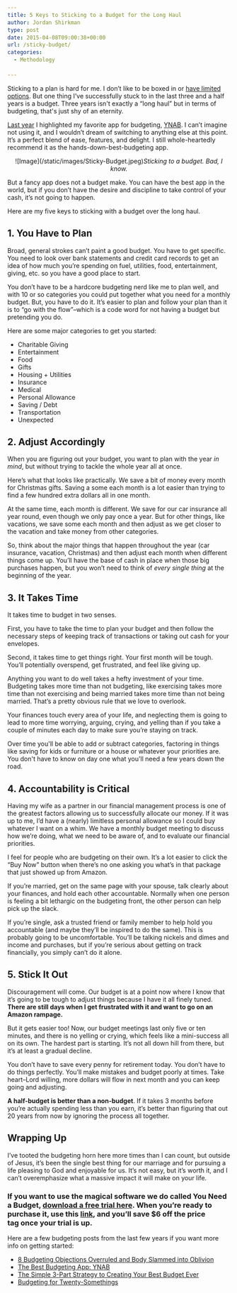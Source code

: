 ```yaml
---
title: 5 Keys to Sticking to a Budget for the Long Haul
author: Jordan Shirkman
type: post
date: 2015-04-08T09:00:38+00:00
url: /sticky-budget/
categories:
  - Methodology

---
```

Sticking to a plan is hard for me. I don’t like to be boxed in or [have limited options](https://jshirk.com/blog/both-ways/). But one thing I’ve successfully stuck to in the last three and a half years is a budget. Three years isn't exactly a &#8220;long haul&#8221; but in terms of budgeting, that's just shy of an eternity.

[Last year](https://jshirk.com/blog/ynab/) I highlighted my favorite app for budgeting, [YNAB](http://ynab.refr.cc/B4QQBWJ). I can’t imagine not using it, and I wouldn’t dream of switching to anything else at this point. It’s a perfect blend of ease, features, and delight. I still whole-heartedly recommend it as the hands-down-best-budgeting app.

<p style="text-align: center;">
  ![Image](/static/images/Sticky-Budget.jpeg)<em>Sticking to a budget. Bad, I know.</em>
</p>

But a fancy app does not a budget make. You can have the best app in the world, but if you don’t have the desire and discipline to take control of your cash, it’s not going to happen.

Here are my five keys to sticking with a budget over the long haul. <!--more-->

## 1. You Have to Plan

Broad, general strokes can’t paint a good budget. You have to get specific. You need to look over bank statements and credit card records to get an idea of how much you’re spending on fuel, utilities, food, entertainment, giving, etc. so you have a good place to start.

You don’t have to be a hardcore budgeting nerd like me to plan well, and with 10 or so categories you could put together what you need for a monthly budget. But, you have to do it. It’s easier to plan and follow your plan than it is to “go with the flow”–which is a code word for not having a budget but pretending you do.

Here are some major categories to get you started:

  * Charitable Giving
  * Entertainment
  * Food
  * Gifts
  * Housing + Utilities
  * Insurance
  * Medical
  * Personal Allowance
  * Saving / Debt
  * Transportation
  * Unexpected

## 2. Adjust Accordingly

When you are figuring out your budget, you want to plan with the year _in mind_, but without trying to tackle the whole year all at once.

Here’s what that looks like practically. We save a bit of money every month for Christmas gifts. Saving a some each month is a lot easier than trying to find a few hundred extra dollars all in one month.

At the same time, each month is different. We save for our car insurance all year round, even though we only pay once a year. But for other things, like vacations, we save some each month and then adjust as we get closer to the vacation and take money from other categories.

So, think about the major things that happen throughout the year (car insurance, vacation, Christmas) and then adjust each month when different things come up. You’ll have the base of cash in place when those big purchases happen, but you won’t need to think of _every single thing_ at the beginning of the year.

## 3. It Takes Time

It takes time to budget in two senses.

First, you have to take the time to plan your budget and then follow the necessary steps of keeping track of transactions or taking out cash for your envelopes.

Second, it takes time to get things right. Your first month will be tough. You’ll potentially overspend, get frustrated, and feel like giving up.

Anything you want to do well takes a hefty investment of your time. Budgeting takes more time than not budgeting, like exercising takes more time than not exercising and being married takes more time than not being married. That’s a pretty obvious rule that we love to overlook.

Your finances touch every area of your life, and neglecting them is going to lead to more time worrying, arguing, crying, and yelling than if you take a couple of minutes each day to make sure you’re staying on track.

Over time you'll be able to add or subtract categories, factoring in things like saving for kids or furniture or a house or whatever your priorities are. You don't have to know on day one what you'll need a few years down the road.

## 4. Accountability is Critical

Having my wife as a partner in our financial management process is one of the greatest factors allowing us to successfully allocate our money. If it was up to me, I’d have a (nearly) limitless personal allowance so I could buy whatever I want on a whim. We have a monthly budget meeting to discuss how we’re doing, what we need to be aware of, and to evaluate our financial priorities.

I feel for people who are budgeting on their own. It’s a lot easier to click the “Buy Now” button when there’s no one asking you what’s in that package that just showed up from Amazon.

If you’re married, get on the same page with your spouse, talk clearly about your finances, and hold each other accountable. Normally when one person is feeling a bit lethargic on the budgeting front, the other person can help pick up the slack.

If you’re single, ask a trusted friend or family member to help hold you accountable (and maybe they’ll be inspired to do the same). This is probably going to be uncomfortable. You’ll be talking nickels and dimes and income and purchases, but if you’re serious about getting on track financially, you simply can’t do it alone.

## 5. Stick It Out

Discouragement will come. Our budget is at a point now where I know that it’s going to be tough to adjust things because I have it all finely tuned. **There are still days when I get frustrated with it and want to go on an Amazon rampage.**

But it gets easier too! Now, our budget meetings last only five or ten minutes, and there is no yelling or crying, which feels like a mini-success all on its own. The hardest part is starting. It’s not all down hill from there, but it’s at least a gradual decline.

You don’t have to save every penny for retirement today. You don’t have to do things perfectly. You’ll make mistakes and budget poorly at times. Take heart–Lord willing, more dollars will flow in next month and you can keep going and adjusting.

**A half-budget is better than a non-budget**. If it takes 3 months before you’re actually spending less than you earn, it’s better than figuring that out 20 years from now by ignoring the process all together.

## Wrapping Up

I’ve tooted the budgeting horn here more times than I can count, but outside of Jesus, it’s been the single best thing for our marriage and for pursuing a life pleasing to God and enjoyable for us. It’s not easy, but it’s worth it, and I can’t overemphasize what a massive impact it will make on your life.

### If you want to use the magical software we do called You Need a Budget, [download a free trial here](http://ynab.refr.cc/B4QQBWJ). When you’re ready to purchase it, use this [link](http://ynab.refr.cc/B4QQBWJ), and you’ll save $6 off the price tag once your trial is up.

Here are a few budgeting posts from the last few years if you want more info on getting started:

  * [8 Budgeting Objections Overruled and Body Slammed into Oblivion](https://jshirk.com/blog/budgeting-objections/)
  * [The Best Budgeting App: YNAB](https://jshirk.com/blog/ynab/)
  * [The Simple 3-Part Strategy to Creating Your Best Budget Ever](https://jshirk.com/blog/three-step-budget/)
  * [Budgeting for Twenty-Somethings](https://jshirk.com/blog/budgeting-for-twentys/)
